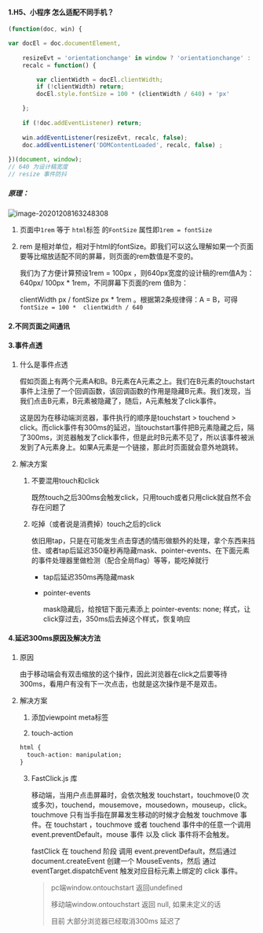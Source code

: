 #### 1.H5、小程序 怎么适配不同手机？

```javascript
(function(doc, win) {

var docEl = doc.documentElement,
	
    resizeEvt = 'orientationchange' in window ? 'orientationchange' : 'resize',
    recalc = function() {

        var clientWidth = docEl.clientWidth;
        if (!clientWidth) return;
        docEl.style.fontSize = 100 * (clientWidth / 640) + 'px' 

    };
    
	if (!doc.addEventListener) return;
    
	win.addEventListener(resizeEvt, recalc, false);
	doc.addEventListener('DOMContentLoaded', recalc, false) ;
	
})(document, window);
// 640 为设计稿宽度
// resize 事件防抖

```

##### 原理：

![image-20201208163248308](../../bbNote/image/image-20201208163248308.png)

1. 页面中`1rem` 等于 `html`标签 的`FontSize` 属性即`1rem = fontSize`

2. rem 是相对单位，相对于html的fontSize。即我们可以这么理解如果一个页面要等比缩放适配不同的屏幕，则页面的rem数值是不变的。

   我们为了方便计算预设1rem  = 100px ，则640px宽度的设计稿的rem值A为： 640px/ 100px * 1rem，不同屏幕下页面的rem 值B为：

   clientWidth px / fontSize px * 1rem 。根据第2条规律得：A = B，可得 `fontSize = 100 *  clientWidth / 640`

   

#### 2.不同页面之间通讯

#### 3.**事件点透**

1. 什么是事件点透

   假如页面上有两个元素A和B。B元素在A元素之上。我们在B元素的touchstart事件上注册了一个回调函数，该回调函数的作用是隐藏B元素。我们发现，当我们点击B元素，B元素被隐藏了，随后，A元素触发了click事件。

   这是因为在移动端浏览器，事件执行的顺序是touchstart > touchend > click。而click事件有300ms的延迟，当touchstart事件把B元素隐藏之后，隔了300ms，浏览器触发了click事件，但是此时B元素不见了，所以该事件被派发到了A元素身上。如果A元素是一个链接，那此时页面就会意外地跳转。

2. 解决方案

   1. 不要混用touch和click

      既然touch之后300ms会触发click，只用touch或者只用click就自然不会存在问题了

   2. 吃掉（或者说是消费掉）touch之后的click

      依旧用tap，只是在可能发生点击穿透的情形做额外的处理，拿个东西来挡住、或者tap后延迟350毫秒再隐藏mask、pointer-events、在下面元素的事件处理器里做检测（配合全局flag）等等，能吃掉就行

      - tap后延迟350ms再隐藏mask

      - pointer-events

        mask隐藏后，给按钮下面元素添上 pointer-events: none; 样式，让click穿过去，350ms后去掉这个样式，恢复响应

#### 4.**延迟300ms原因及解决方法**

1. 原因

   由于移动端会有双击缩放的这个操作，因此浏览器在click之后要等待300ms，看用户有没有下一次点击，也就是这次操作是不是双击。

2. 解决方案

   1. 添加viewpoint meta标签

   2.  touch-action

      ```html
      html {
        touch-action: manipulation;
      }
      ```

   3. FastClick.js 库

      移动端，当用户点击屏幕时，会依次触发 touchstart，touchmove(0 次或多次)，touchend，mousemove，mousedown，mouseup，click。 touchmove 只有当手指在屏幕发生移动的时候才会触发 touchmove 事件。在 touchstart ，touchmove 或者 touchend 事件中的任意一个调用 event.preventDefault，mouse 事件 以及 click 事件将不会触发。

      fastClick 在 touchend 阶段 调用 event.preventDefault，然后通过 document.createEvent 创建一个 MouseEvents，然后 通过 eventTarget.dispatchEvent 触发对应目标元素上绑定的 click 事件。

      > pc端window.ontouchstart 返回undefined
      >
      > 移动端window.ontouchstart 返回 null, 如果未定义的话
      >
      > 目前 大部分浏览器已经取消300ms 延迟了

